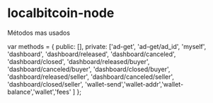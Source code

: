 # localbitcoin-node
Métodos mas usados

var methods = {
    public: [],
    private: ['ad-get', 'ad-get/ad_id', 'myself', 
    'dashboard', 'dashboard/released', 'dashboard/canceled', 'dashboard/closed', 
    'dashboard/released/buyer', 'dashboard/canceled/buyer', 'dashboard/closed/buyer',
    'dashboard/released/seller', 'dashboard/canceled/seller', 'dashboard/closed/seller',
    'wallet-send','wallet-addr','wallet-balance','wallet','fees'
    ]
};
